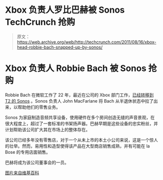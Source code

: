 # Xbox 负责人罗比巴赫被 Sonos TechCrunch 抢购

> 原文：<https://web.archive.org/web/http://techcrunch.com/2011/08/16/xbox-head-robbie-bach-snapped-up-by-sonos/>

# Xbox 负责人 Robbie Bach 被 Sonos 抢购

Robbie Bach 在微软工作了 22 年，最近在公司的 Xbox 部门工作，[已经转移到 T2 的 Sonos](https://web.archive.org/web/20230203075512/http://blogs.wsj.com/digits/2011/08/16/former-xbox-exec-to-help-tune-up-sonos/?mod=WSJBlog) 。Sonos 负责人 John MacFarlane 将 Bach 从半退休状态中拉了出来，以帮助他们的零售业务。

Sonos 为家庭制造音频共享设备，使用硬件在多个房间创造无缝的声音景观，在很大程度上，超过了一套标准的书架扬声器。巴赫早期是这些设备的忠实粉丝，并计划帮助该公司扩大其在市场上的整体存在。

该公司已经多年没有零售店，对于一个从未上市的本土小公司来说，这是一个惊人的壮举。然而，易用性和造型使得该产品在大型商店销售成熟，并有可能在 la Bose 的专用店面销售。

巴赫将成为该公司董事会的一员。

[图片来自维基百科](https://web.archive.org/web/20230203075512/http://en.wikipedia.org/wiki/Robert_J._Bach)